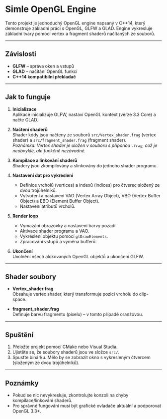 # Simle OpenGL Engine

Tento projekt je jednoduchý OpenGL engine napsaný v C++14, který demonstruje základní práci s OpenGL, GLFW a GLAD. Engine vykresluje základní tvary pomocí vertex a fragment shaderů načítaných ze souborů.

---

## Závislosti

- **GLFW** – správa oken a vstupů  
- **GLAD** – načítání OpenGL funkcí  
- **C++14 kompatibilní překladač**

---

## Jak to funguje

1. **Inicializace**  
   Aplikace inicializuje GLFW, nastaví OpenGL kontext (verze 3.3 Core) a načte GLAD.

2. **Načtení shaderů**  
   Shader kódy jsou načteny ze souborů `src/Vertex_shader.frag` (vertex shader) a `src/fragment_shader.frag` (fragment shader).  
   _Poznámka: Vertex shader je uložen v souboru s příponou `.frag`, což je neobvyklé, ale funkčně nezávadné._

3. **Kompilace a linkování shaderů**  
   Shadery jsou zkompilovány a slinkovány do jednoho shader programu.

4. **Nastavení dat pro vykreslení**  
   - Definice vrcholů (vertices) a indexů (indices) pro čtverec složený ze dvou trojúhelníků.  
   - Vytvoření a nastavení VAO (Vertex Array Object), VBO (Vertex Buffer Object) a EBO (Element Buffer Object).  
   - Nastavení atributů vrcholů.

5. **Render loop**  
   - Vymazání obrazovky a nastavení barvy pozadí.  
   - Aktivace shader programu a VAO.  
   - Vykreslení objektu pomocí `glDrawElements`.  
   - Zpracování vstupů a výměna bufferů.

6. **Ukončení**  
   Uvolnění všech alokovaných OpenGL objektů a ukončení GLFW.

---

## Shader soubory

- **Vertex_shader.frag**  
  Obsahuje vertex shader, který transformuje pozici vrcholu do clip-space.

- **fragment_shader.frag**  
  Definuje barvu fragmentu (pixelu) – v tomto případě oranžovou.

---

## Spuštění

1. Přeložte projekt pomocí CMake nebo Visual Studia.  
2. Ujistěte se, že soubory shaderů jsou ve složce `src/`.  
3. Spusťte binárku. Mělo by se zobrazit okno s vykresleným čtvercem (složeným ze dvou trojúhelníků).

---

## Poznámky

- Pokud se nic nevykresluje, zkontrolujte konzoli na chyby kompilace/linkování shaderů.  
- Pro správné fungování musí být grafické ovladače aktuální a podporovat OpenGL 3.3+.  
